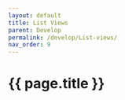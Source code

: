 ```yaml
---
layout: default
title: List Views
parent: Develop
permalink: /develop/List-views/
nav_order: 9
---
```


# {{ page.title }}